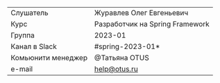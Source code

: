 |                    |                                 |
|:-------------------|:--------------------------------|
| Слушатель          | Журавлев Олег Евгеньевич        |
| Курс               | Разработчик на Spring Framework |
| Группа             | 2023-01                         |
| Канал в Slack      | #spring-2023-01*                |
| Комьюнити менеджер | @Татьяна OTUS                   |
| e-mail             | help@otus.ru                    |
